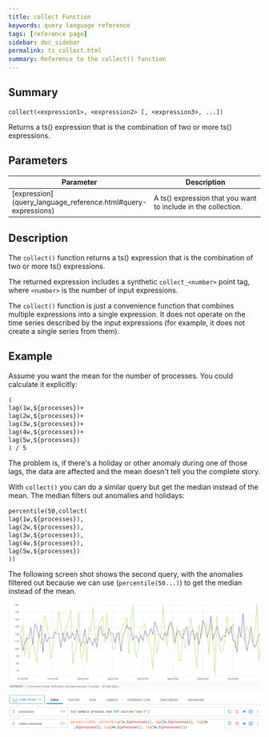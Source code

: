 ```yaml
---
title: collect Function
keywords: query language reference
tags: [reference page]
sidebar: doc_sidebar
permalink: ts_collect.html
summary: Reference to the collect() function
---
```

## Summary
```
collect(<expression1>, <expression2> [, <expression3>, ...])
```
Returns a ts() expression that is the combination of two or more ts() expressions.

## Parameters
<table style="width: 100%;">
<tbody>
<thead>
<tr><th width="20%">Parameter</th><th width="80%">Description</th></tr>
</thead>
<tr>
<td markdown="span"> [expression](query_language_reference.html#query-expressions)</td>
<td>A ts() expression that you want to include in the collection.  </td></tr>
</tbody>
</table>


## Description

The `collect()` function returns a ts() expression that is the combination of two or more ts() expressions.

The returned expression includes a synthetic `collect_<number>` point tag, where `<number>` is the number of input expressions.

The `collect()` function is just a convenience function that combines multiple expressions into a single expression. It does not operate on the time series described by the input expressions (for example, it does not create a single series from them).


## Example

Assume you want the mean for the number of processes. You could calculate it explicitly:

```
(
lag(1w,${processes})+
lag(2w,${processes})+
lag(3w,${processes})+
lag(4w,${processes})+
lag(5w,${processes})
) / 5
```

The problem is, if there's a holiday or other anomaly during one of those lags, the data are affected and the mean doesn't tell you the complete story.

With `collect()` you can do a similar query but get the median instead of the mean. The median filters out anomalies and holidays:

```
percentile(50,collect(
lag(1w,${processes}),
lag(2w,${processes}),
lag(3w,${processes}),
lag(4w,${processes}),
lag(5w,${processes})
))
```

The following screen shot shows the second query, with the anomalies filtered out because we can use (`percentile(50...)`) to get the median instead of the mean.

![ts collect](images/ts_collect.png)
